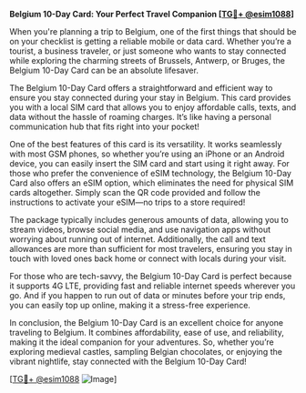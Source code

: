 **Belgium 10-Day Card: Your Perfect Travel Companion [[TG💪+ @esim1088](https://t.me/s/esim1088)]**

When you're planning a trip to Belgium, one of the first things that should be on your checklist is getting a reliable mobile or data card. Whether you’re a tourist, a business traveler, or just someone who wants to stay connected while exploring the charming streets of Brussels, Antwerp, or Bruges, the Belgium 10-Day Card can be an absolute lifesaver.

The Belgium 10-Day Card offers a straightforward and efficient way to ensure you stay connected during your stay in Belgium. This card provides you with a local SIM card that allows you to enjoy affordable calls, texts, and data without the hassle of roaming charges. It’s like having a personal communication hub that fits right into your pocket!

One of the best features of this card is its versatility. It works seamlessly with most GSM phones, so whether you’re using an iPhone or an Android device, you can easily insert the SIM card and start using it right away. For those who prefer the convenience of eSIM technology, the Belgium 10-Day Card also offers an eSIM option, which eliminates the need for physical SIM cards altogether. Simply scan the QR code provided and follow the instructions to activate your eSIM—no trips to a store required!

The package typically includes generous amounts of data, allowing you to stream videos, browse social media, and use navigation apps without worrying about running out of internet. Additionally, the call and text allowances are more than sufficient for most travelers, ensuring you stay in touch with loved ones back home or connect with locals during your visit.

For those who are tech-savvy, the Belgium 10-Day Card is perfect because it supports 4G LTE, providing fast and reliable internet speeds wherever you go. And if you happen to run out of data or minutes before your trip ends, you can easily top up online, making it a stress-free experience.

In conclusion, the Belgium 10-Day Card is an excellent choice for anyone traveling to Belgium. It combines affordability, ease of use, and reliability, making it the ideal companion for your adventures. So, whether you’re exploring medieval castles, sampling Belgian chocolates, or enjoying the vibrant nightlife, stay connected with the Belgium 10-Day Card!

[[TG💪+ @esim1088](https://t.me/s/esim1088) ![Image](https://i.postimg.cc/Y0z9fWf4/image.png)]